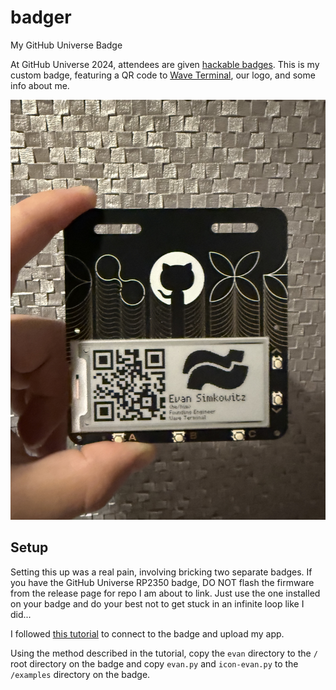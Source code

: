 # badger
My GitHub Universe Badge

At GitHub Universe 2024, attendees are given [hackable badges](https://gh.io/badger). This is my custom badge, featuring a QR code to [Wave Terminal](https://waveterm.dev), our logo, and some info about me.

![photo of my hacked badge](./badge-photo.jpg)

## Setup

Setting this up was a real pain, involving bricking two separate badges. If you have the GitHub Universe RP2350 badge, DO NOT flash the firmware from the release page for repo I am about to link. Just use the one installed on your badge and do your best not to get stuck in an infinite loop like I did...

I followed [this tutorial](https://github.com/badger/home/blob/main/tutorial.md) to connect to the badge and upload my app.

Using the method described in the tutorial, copy the `evan` directory to the `/` root directory on the badge and copy `evan.py` and `icon-evan.py` to the `/examples` directory on the badge.